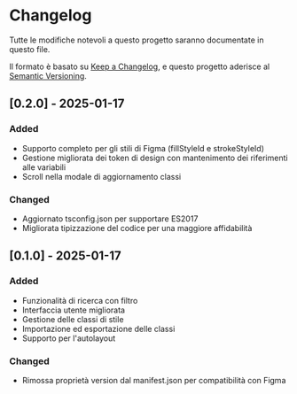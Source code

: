 # Changelog

Tutte le modifiche notevoli a questo progetto saranno documentate in questo file.

Il formato è basato su [Keep a Changelog](https://keepachangelog.com/en/1.0.0/),
e questo progetto aderisce al [Semantic Versioning](https://semver.org/spec/v2.0.0.html).

## [0.2.0] - 2025-01-17

### Added
- Supporto completo per gli stili di Figma (fillStyleId e strokeStyleId)
- Gestione migliorata dei token di design con mantenimento dei riferimenti alle variabili
- Scroll nella modale di aggiornamento classi

### Changed
- Aggiornato tsconfig.json per supportare ES2017
- Migliorata tipizzazione del codice per una maggiore affidabilità

## [0.1.0] - 2025-01-17

### Added
- Funzionalità di ricerca con filtro
- Interfaccia utente migliorata
- Gestione delle classi di stile
- Importazione ed esportazione delle classi
- Supporto per l'autolayout

### Changed
- Rimossa proprietà version dal manifest.json per compatibilità con Figma 